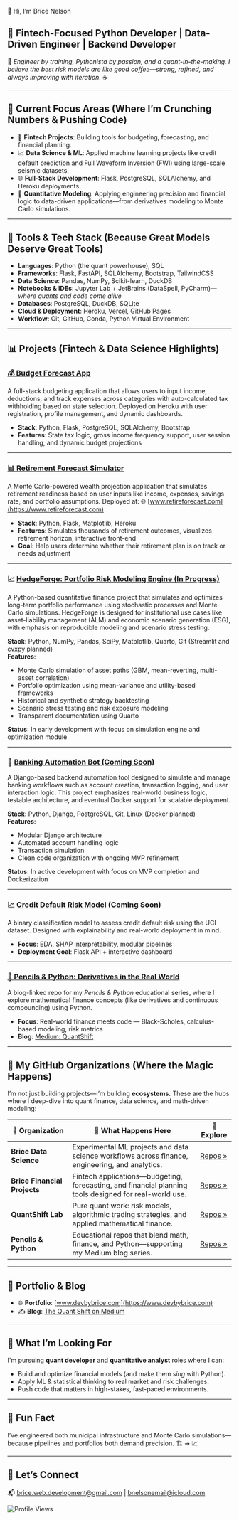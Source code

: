 👋 Hi, I’m Brice Nelson

## 💼 Fintech-Focused Python Developer | Data-Driven Engineer | Backend Developer

🧮 *Engineer by training, Pythonista by passion, and a quant-in-the-making. I believe the best risk models are like good coffee—strong, refined, and always improving with iteration.* ☕

---

## 🚀 Current Focus Areas (Where I’m Crunching Numbers & Pushing Code)

- 🧠 **Fintech Projects**: Building tools for budgeting, forecasting, and financial planning.
- 📈 **Data Science & ML**: Applied machine learning projects like credit default prediction and Full Waveform Inversion (FWI) using large-scale seismic datasets.
- 🌐 **Full-Stack Development**: Flask, PostgreSQL, SQLAlchemy, and Heroku deployments.
- 🧪 **Quantitative Modeling**: Applying engineering precision and financial logic to data-driven applications—from derivatives modeling to Monte Carlo simulations.

---

## 🔨 Tools & Tech Stack (Because Great Models Deserve Great Tools)

- **Languages**: Python (the quant powerhouse), SQL  
- **Frameworks**: Flask, FastAPI, SQLAlchemy, Bootstrap, TailwindCSS  
- **Data Science**: Pandas, NumPy, Scikit-learn, DuckDB  
- **Notebooks & IDEs**: Jupyter Lab + JetBrains (DataSpell, PyCharm)—*where quants and code come alive*  
- **Databases**: PostgreSQL, DuckDB, SQLite  
- **Cloud & Deployment**: Heroku, Vercel, GitHub Pages  
- **Workflow**: Git, GitHub, Conda, Python Virtual Environment  

---

## 📊 Projects (Fintech & Data Science Highlights)

### [💰 Budget Forecast App](https://github.com/Brice-Financial-Projects/Financial-App)  
A full-stack budgeting application that allows users to input income, deductions, and track expenses across categories with auto-calculated tax withholding based on state selection. Deployed on Heroku with user registration, profile management, and dynamic dashboards.

- **Stack**: Python, Flask, PostgreSQL, SQLAlchemy, Bootstrap  
- **Features**: State tax logic, gross income frequency support, user session handling, and dynamic budget projections

---

### [📊 Retirement Forecast Simulator](https://github.com/bnelsonemail/Wealth_Journey_Projections)  
A Monte Carlo-powered wealth projection application that simulates retirement readiness based on user inputs like income, expenses, savings rate, and portfolio assumptions. Deployed at: 🌐 [www.retireforecast.com](https://www.retireforecast.com)

- **Stack**: Python, Flask, Matplotlib, Heroku  
- **Features**: Simulates thousands of retirement outcomes, visualizes retirement horizon, interactive front-end  
- **Goal**: Help users determine whether their retirement plan is on track or needs adjustment

---

### 📈 [HedgeForge: Portfolio Risk Modeling Engine (In Progress)](https://github.com/Brice-Financial-Projects/HedgeForge)

A Python-based quantitative finance project that simulates and optimizes long-term portfolio performance using stochastic processes and Monte Carlo simulations. HedgeForge is designed for institutional use cases like asset-liability management (ALM) and economic scenario generation (ESG), with emphasis on reproducible modeling and scenario stress testing.

**Stack**: Python, NumPy, Pandas, SciPy, Matplotlib, Quarto, Git (Streamlit and cvxpy planned)  
**Features**:
- Monte Carlo simulation of asset paths (GBM, mean-reverting, multi-asset correlation)  
- Portfolio optimization using mean-variance and utility-based frameworks  
- Historical and synthetic strategy backtesting  
- Scenario stress testing and risk exposure modeling  
- Transparent documentation using Quarto  

**Status**: In early development with focus on simulation engine and optimization module

---

### 🏦 [Banking Automation Bot (Coming Soon)](https://github.com/Brice-Financial-Projects/Banking-Automation-Bot)

A Django-based backend automation tool designed to simulate and manage banking workflows such as account creation, transaction logging, and user interaction logic. This project emphasizes real-world business logic, testable architecture, and eventual Docker support for scalable deployment.

**Stack**: Python, Django, PostgreSQL, Git, Linux (Docker planned)  
**Features**:
- Modular Django architecture  
- Automated account handling logic  
- Transaction simulation  
- Clean code organization with ongoing MVP refinement  

**Status**: In active development with focus on MVP completion and Dockerization


---

### [📈 Credit Default Risk Model (Coming Soon)](https://github.com/Brice-Data-Science/Credit-Risk-Assessment)  
A binary classification model to assess credit default risk using the UCI dataset. Designed with explainability and real-world deployment in mind.

- **Focus**: EDA, SHAP interpretability, modular pipelines  
- **Deployment Goal**: Flask API + interactive dashboard  

---

### [📘 Pencils & Python: Derivatives in the Real World](https://github.com/Pencils-and-Python/Pencils-Python-Derivatives)  
A blog-linked repo for my *Pencils & Python* educational series, where I explore mathematical finance concepts (like derivatives and continuous compounding) using Python.

- **Focus**: Real-world finance meets code — Black-Scholes, calculus-based modeling, risk metrics  
- **Blog**: [Medium: QuantShift](https://medium.com/@quantshift)

---

## 🏢 My GitHub Organizations (Where the Magic Happens)

I’m not just building projects—I’m building **ecosystems.** These are the hubs where I deep-dive into quant finance, data science, and math-driven modeling:

| 🚀 **Organization** | 🧠 **What Happens Here** | 🔗 **Explore** |
|---------------------|--------------------------|---------------|
| **Brice Data Science** | Experimental ML projects and data science workflows across finance, engineering, and analytics. | [Repos »](https://github.com/orgs/Brice-Data-Science/repositories) |
| **Brice Financial Projects** | Fintech applications—budgeting, forecasting, and financial planning tools designed for real-world use. | [Repos »](https://github.com/Brice-Financial-Projects) |
| **QuantShift Lab** | Pure quant work: risk models, algorithmic trading strategies, and applied mathematical finance. | [Repos »](https://github.com/QuantShift-Lab) |
| **Pencils & Python** | Educational repos that blend math, finance, and Python—supporting my Medium blog series. | [Repos »](https://github.com/Pencils-and-Python) |

---

## 💼 Portfolio & Blog

- 🌐 **Portfolio**: [www.devbybrice.com](https://www.devbybrice.com)  
- ✍️ **Blog**: [The Quant Shift on Medium](https://medium.com/@quantshift)

---

## 🎯 What I’m Looking For

I'm pursuing **quant developer** and **quantitative analyst** roles where I can:

- Build and optimize financial models (and make them *sing* with Python).  
- Apply ML & statistical thinking to real market and risk challenges.  
- Push code that matters in high-stakes, fast-paced environments.

---

## 🤖 Fun Fact

I’ve engineered both municipal infrastructure and Monte Carlo simulations—because pipelines and portfolios both demand precision. 🏗️ ➔ 📈

---

## 🤝 Let’s Connect

📬 brice.web.development@gmail.com | bnelsonemail@icloud.com

![Profile Views](https://komarev.com/ghpvc/?username=bnelsonemail)


<!---
bnelsonemail/bnelsonemail is a ✨ special ✨ repository because its `README.md` (this file) appears on your GitHub profile.
You can click the Preview link to take a look at your changes.
--->
